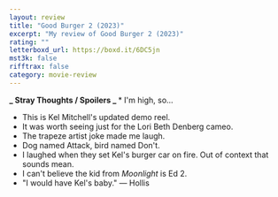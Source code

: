 ```yaml
---
layout: review
title: "Good Burger 2 (2023)"
excerpt: "My review of Good Burger 2 (2023)"
rating: ""
letterboxd_url: https://boxd.it/6DC5jn
mst3k: false
rifftrax: false
category: movie-review
---
```


<b>**_ Stray Thoughts / Spoilers _**
</b>\* I'm high, so...

- This is Kel Mitchell's updated demo reel.
- It was worth seeing just for the Lori Beth Denberg cameo.
- The trapeze artist joke made me laugh.
- Dog named Attack, bird named Don't.
- I laughed when they set Kel's burger car on fire. Out of context that sounds mean.
- I can't believe the kid from <i>Moonlight</i> is Ed 2.
- "I would have Kel's baby." — Hollis
